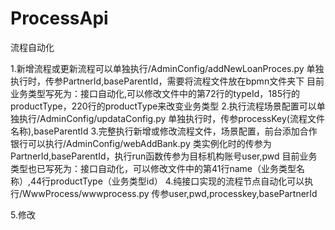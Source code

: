 # ProcessApi
流程自动化

1.新增流程或更新流程可以单独执行/AdminConfig/addNewLoanProces.py
  单独执行时，传参PartnerId,baseParentId，需要将流程文件放在bpmn文件夹下
  目前业务类型写死为：接口自动化,可以修改文件中的第72行的typeId，185行的productType，220行的productType来改变业务类型
2.执行流程场景配置可以单独执行/AdminConfig/updataConfig.py
  单独执行时，传参processKey(流程文件名称),baseParentId
3.完整执行新增或修改流程文件，场景配置，前台添加合作银行可以执行/AdminConfig/webAddBank.py
  类实例化时的传参为PartnerId,baseParentId，执行run函数传参为目标机构账号user,pwd
  目前业务类型也已写死为：接口自动化，可以修改文件中的第41行name（业务类型名称）,44行productType（业务类型id）
4.纯接口实现的流程节点自动化可以执行/WwwProcess/wwwprocess.py
  传参user,pwd,processkey,basePartnerId

5.修改